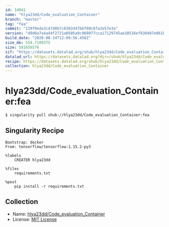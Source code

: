 ```yaml
---
id: 14041
name: "hlya23dd/Code_evaluation_Container"
branch: "master"
tag: "fea"
commit: "139f0eda3c47d0b7c0302447b6f09c8fa2e57e3a"
version: "d9d8a7a4a44f2721a0505a9c968077cca17129745ae10516ef830407e061b047"
build_date: "2020-08-24T12:09:56.458Z"
size_mb: 554.7109375
size: 581656576
sif: "https://datasets.datalad.org/shub/hlya23dd/Code_evaluation_Container/fea/2020-08-24-139f0eda-d9d8a7a4/d9d8a7a4a44f2721a0505a9c968077cca17129745ae10516ef830407e061b047.sif"
datalad_url: https://datasets.datalad.org?dir=/shub/hlya23dd/Code_evaluation_Container/fea/2020-08-24-139f0eda-d9d8a7a4/
recipe: https://datasets.datalad.org/shub/hlya23dd/Code_evaluation_Container/fea/2020-08-24-139f0eda-d9d8a7a4/Singularity
collection: hlya23dd/Code_evaluation_Container
---
```


# hlya23dd/Code_evaluation_Container:fea

```bash
$ singularity pull shub://hlya23dd/Code_evaluation_Container:fea
```

## Singularity Recipe

```singularity
Bootstrap: docker
From: tensorflow/tensorflow:1.15.2-py3

%labels
    CREATER hlya23dd

%files
    requirements.txt

%post
    pip install -r requirements.txt
```

## Collection

 - Name: [hlya23dd/Code_evaluation_Container](https://github.com/hlya23dd/Code_evaluation_Container)
 - License: [MIT License](https://api.github.com/licenses/mit)

